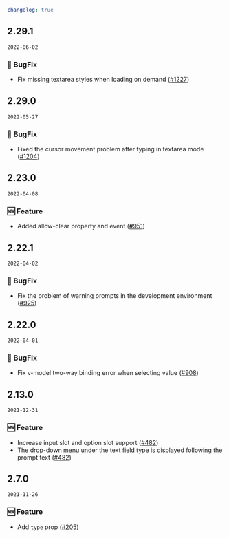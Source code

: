 ```yaml
changelog: true
```

## 2.29.1

`2022-06-02`

### 🐛 BugFix

- Fix missing textarea styles when loading on demand ([#1227](https://github.com/arco-design/arco-design-vue/pull/1227))


## 2.29.0

`2022-05-27`

### 🐛 BugFix

- Fixed the cursor movement problem after typing in textarea mode ([#1204](https://github.com/arco-design/arco-design-vue/pull/1204))


## 2.23.0

`2022-04-08`

### 🆕 Feature

- Added allow-clear property and event ([#951](https://github.com/arco-design/arco-design-vue/pull/951))


## 2.22.1

`2022-04-02`

### 🐛 BugFix

- Fix the problem of warning prompts in the development environment ([#925](https://github.com/arco-design/arco-design-vue/pull/925))


## 2.22.0

`2022-04-01`

### 🐛 BugFix

- Fix v-model two-way binding error when selecting value ([#908](https://github.com/arco-design/arco-design-vue/pull/908))


## 2.13.0

`2021-12-31`

### 🆕 Feature

- Increase input slot and option slot support ([#482](https://github.com/arco-design/arco-design-vue/pull/482))
- The drop-down menu under the text field type is displayed following the prompt text ([#482](https://github.com/arco-design/arco-design-vue/pull/482))


## 2.7.0

`2021-11-26`

### 🆕 Feature

- Add `type` prop ([#205](https://github.com/arco-design/arco-design-vue/pull/205))

